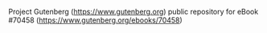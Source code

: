 Project Gutenberg (https://www.gutenberg.org) public repository for
eBook #70458 (https://www.gutenberg.org/ebooks/70458)
